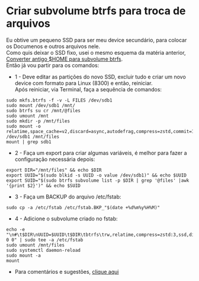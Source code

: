 # Criar subvolume btrfs para troca de arquivos  

Eu obtive um pequeno SSD para ser meu device secundário, para colocar os Documenos e outros arquivos nele.  
Como quis deixar o SSD fixo, usei o mesmo esquema da matéria anterior, [Converter antigo $HOME para subvolume btrfs](https://elppans.github.io/doc-linux/converter_antigo_home_para_subvolume_btrfs).  
Então já vou partir para os comandos:  

* 1 - Deve editar as partições do novo SSD, excluir tudo e criar um novo device com formato para Linux (8300) e então, reiniciar.  
Após reiniciar, via Terminal, faça a sequência de comandos:  

```
sudo mkfs.btrfs -f -v -L FILES /dev/sdb1
sudo mount /dev/sdb1 /mnt/
sudo btrfs su cr /mnt/@files
sudo umount /mnt
sudo mkdir -p /mnt/files
sudo mount -o relatime,space_cache=v2,discard=async,autodefrag,compress=zstd,commit=10,subvol=@files /dev/sdb1 /mnt/files
mount | grep sdb1
```

* 2 - Faça um export para criar algumas variáveis, é melhor para fazer a configuração necessária depois:  

```
export DIR="/mnt/files" && echo $DIR
export UUID="$(sudo blkid -s UUID -o value /dev/sdb1)" && echo $UUID
export SUID="$(sudo btrfs subvolume list -p $DIR | grep '@files' |awk '{print $2}')" && echo $SUID
```

* 3 - Faça um BACKUP do arquivo /etc/fstab:  

```
sudo cp -a /etc/fstab /etc/fstab.BKP_"$(date +%d%m%y%H%M)"
```

* 4 - Adicione o subvolume criado no fstab:  

```
echo -e "\n#\t$DIR\nUUID=$UUID\t$DIR\tbtrfs\trw,relatime,compress=zstd:3,ssd,discard=async,space_cache=v2,autodefrag,commit=10,subvolid=$SUID,subvol=/@files 0 0" | sudo tee -a /etc/fstab
sudo umount /mnt/files
sudo systemctl daemon-reload
sudo mount -a
mount
```


* Para comentários e sugestões, [clique aqui](https://github.com/elppans/doc-linux/issues)  

